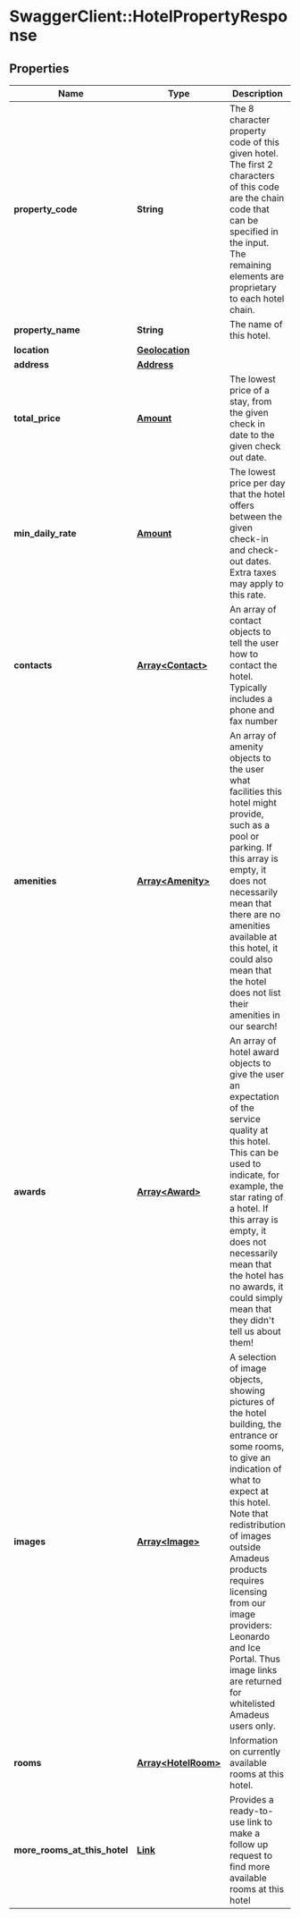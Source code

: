 # SwaggerClient::HotelPropertyResponse

## Properties
Name | Type | Description | Notes
------------ | ------------- | ------------- | -------------
**property_code** | **String** | The 8 character property code of this given hotel. The first 2 characters of this code are the chain code that can be specified in the input. The remaining elements are proprietary to each hotel chain. | 
**property_name** | **String** | The name of this hotel. | 
**location** | [**Geolocation**](Geolocation.md) |  | 
**address** | [**Address**](Address.md) |  | [optional] 
**total_price** | [**Amount**](Amount.md) | The lowest price of a stay, from the given check in date to the given check out date. | 
**min_daily_rate** | [**Amount**](Amount.md) | The lowest price per day that the hotel offers between the given check-in and check-out dates. Extra taxes may apply to this rate. | 
**contacts** | [**Array&lt;Contact&gt;**](Contact.md) | An array of contact objects to tell the user how to contact the hotel. Typically includes a phone and fax number | [optional] 
**amenities** | [**Array&lt;Amenity&gt;**](Amenity.md) | An array of amenity objects to the user what facilities this hotel might provide, such as a pool or parking.  If this array is empty, it does not necessarily mean that there are no amenities available at this hotel, it could also mean that the hotel does not list their amenities in our search!  | [optional] 
**awards** | [**Array&lt;Award&gt;**](Award.md) | An array of hotel award objects to give the user an expectation of the service quality at this hotel. This can be used to indicate, for example, the star rating of a hotel. If this array is empty, it does not necessarily mean that the hotel has no awards, it could simply mean that they didn&#39;t tell us about them! | [optional] 
**images** | [**Array&lt;Image&gt;**](Image.md) | A selection of image objects, showing pictures of the hotel building, the entrance or some rooms, to give an indication of what to expect at this hotel. Note that redistribution of images outside Amadeus products requires licensing from our image providers: Leonardo and Ice Portal. Thus image links are returned for whitelisted Amadeus users only. | [optional] 
**rooms** | [**Array&lt;HotelRoom&gt;**](HotelRoom.md) | Information on currently available rooms at this hotel. | [optional] 
**more_rooms_at_this_hotel** | [**Link**](Link.md) | Provides a ready-to-use link to make a follow up request to find more available rooms at this hotel | [optional] 


